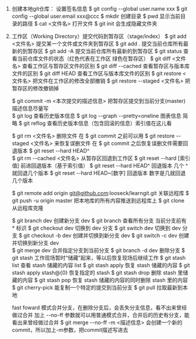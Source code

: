 1. 创建本地git仓库：
设置签名信息
    $ git config --global user.name xxx
    $ git config --global user.email xxx@ccc
    $ mkdir                                       创建目录
    $ pwd                                         显示当前目录的路径
    $ cat <文件名>                                 打开文件
    $ git init                                    会生成隐藏文件夹
    
2. 工作区（Working Directory）提交代码到暂存区（stage/index）
    $ git add <文件名>                            提交某一个文件或文件夹到暂存区
    $ git add .                                   提交当前仓库所有最新的到暂存区
    $ git add -A                                  提交当前仓库所有最新的到暂存区
    $ git status                                  查看当前仓库文件的状态（红色代表在工作区 绿色在暂存区）
    $ git diff <文件名>                            查看工作区与暂存区文件的区别
    $ git diff --cached                           查看暂存区与版本库文件的区别
    $ git diff HEAD                               查看工作区与版本库文件的区别
    $ git restore <文件名>                         把文件在工作区的修改全部撤销
    $ git restore --staged <文件名>                把暂存区的修改撤销掉

    $ git commit -m <本次提交的描述信息>            把暂存区提交到当前分支(master) 描述信息尽量写  
    $ git log                                     查看历史版本信息
    $ git log --graph --pretty=oneline            图表信息 简略
    $ git reflog                                  查看历史版本信息（包含回滚的信息）索引值在这儿看

    $ git rm <文件名>                              删除文件
                                                  在 $ git commit 之前可以用 $ git restore --staged <文件名> 来恢复误删文件
                                                  在 $ git commit 之后恢复误删文件需要回退版本 $ git reset --hard HEAD^   
    $ git rm --cached <文件名>                     从暂存区回退到工作区
    $ git reset --hard [索引值]                    前进回退版本（基于索引值）
    $ git reset --hard HEAD^                      回退版本 几个 ^ 就回退几个版本
    $ git reset --hard HEAD~[数字]                 回退版本 数字是几就回退几个版本

    $ git remote add origin git@github.com:looseck/learngit.git   关联远程库
    $ git push -u origin master                                   把本地库的所有内容推送到远程库上
    $ git clone                                                   从远程库克隆

    $ git branch dev                                              创建新分支 dev
    $ git branch                                                  查看所有分支 当前分支前有 * 标识
    $ git checkout dev                                            切换到 dev 分支
    $ git switch dev                                              切换到 dev 分支
    $ git checkout -b dev                                         创建并切换到新分支 dev
    $ git switch -c dev                                           创建并切换到新分支 dev   
    $ git merge dev                                               合并指定分支到当前分支
    $ git branch -d dev                                           删除分支
    $ git stash                                                   工作现场暂时“储藏”起来，等以后恢复现场后继续工作
    $ git stash list                                              查看 stash 储藏的内容 list
    $ git stash apply                                             恢复 stash 储藏的内容
    $ git stash apply stash@{0}                                   恢复指定的 stash
    $ git stash drop                                              删除 stash 里储藏的内容
    $ git stash pop                                               恢复 stash 储藏的内容的同时删除 stash 里的内容
    $ git cherry-pick                                             能复制一个特定的提交到当前分支
    $ git pull                                                    拉取最新到本地

    fast foward 模式合并分支，在删除分支后，会丢失分支信息，看不出来曾经做过合并
    加上 --no-ff 参数就可以用普通模式合并，合并后的历史有分支，能看出来曾经做过合并
    $ git merge --no-ff -m <描述信息>      会创建一个新的 commit，所以加上-m参数，把commit描述写进去
